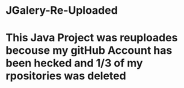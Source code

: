 # JGalery-Re-Uploaded

<h1>This Java Project was reuploades becouse my gitHub Account has been hecked and 1/3 of my rpositories was deleted</h1>
